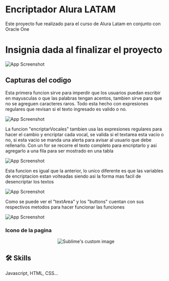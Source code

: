 
# Encriptador Alura LATAM

Este proyecto fue realizado para el curso de Alura Latam en conjunto con Oracle One

# Insignia dada al finalizar el proyecto
![App Screenshot](https://i.ibb.co/cJMt9Yc/cms-files-10224-1671210503-Prancheta-3.png)

## Capturas del codigo

Esta primera funcion sirve para imperdir que los usuarios puedan escribir en mayusculas o que las palabras tengan acentos, tambien sirve para que no se agreguen caracteres raros.
Todo esta hecho con expresiones regulares que revisan si el texto ingresado es valido o no. 

![App Screenshot](https://i.ibb.co/Wx18L4M/code.png)

La funcion "encriptarVocales" tambien usa las expresiones regulares para hacer el cambio y encriptar cada vocal, se valida si el textarea esta vacio o no, si esta vacio se manda una alerta para avisar al usuario que debe rellenarlo.
Con un for se recorre el texto completo para encriptarlo y asi agregarlo a una fila para ser mostrado en una tabla

![App Screenshot](https://i.ibb.co/TMfFnVh/code1.png)

Esta funcion es igual que la anterior, lo unico diferente es que las variables de encriptacion estan volteadas siendo asi la forma mas facil de desencriptar los textos

![App Screenshot](https://i.ibb.co/6ySGygv/code2.png)

Como se puede ver el "textArea" y los "buttons" cuentan con sus respectivos metodos para hacer funcionar las funciones

![App Screenshot](https://i.ibb.co/5YbkGjf/code3.png)
### Icono de la pagina

<p align="center">
  <img src="https://i.ibb.co/q0MyYHc/2494628.png" alt="Sublime's custom image"/>
</p>


## 🛠 Skills
Javascript, HTML, CSS...
